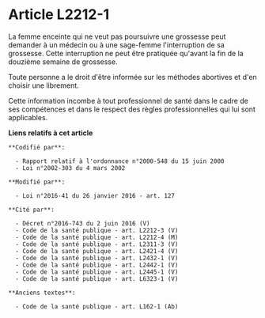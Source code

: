 # Article L2212-1

La femme enceinte qui ne veut pas poursuivre une grossesse peut demander à un médecin ou à une sage-femme l'interruption de
sa grossesse. Cette interruption ne peut être pratiquée qu'avant la fin de la douzième semaine de grossesse.

Toute personne a le droit d'être informée sur les méthodes abortives et d'en choisir une librement. 

Cette information incombe à tout professionnel de santé dans le cadre de ses compétences et dans le respect des règles
professionnelles qui lui sont applicables.

**Liens relatifs à cet article**

	**Codifié par**:

	  - Rapport relatif à l'ordonnance n°2000-548 du 15 juin 2000
	  - Loi n°2002-303 du 4 mars 2002

	**Modifié par**:

	  - Loi n°2016-41 du 26 janvier 2016 - art. 127

	**Cité par**:

	  - Décret n°2016-743 du 2 juin 2016 (V)
	  - Code de la santé publique - art. L2212-3 (V)
	  - Code de la santé publique - art. L2212-4 (M)
	  - Code de la santé publique - art. L2311-3 (V)
	  - Code de la santé publique - art. L2421-4 (V)
	  - Code de la santé publique - art. L2432-1 (V)
	  - Code de la santé publique - art. L2442-1 (V)
	  - Code de la santé publique - art. L2445-1 (V)
	  - Code de la santé publique - art. L6323-1 (V)

	**Anciens textes**:

	  - Code de la santé publique - art. L162-1 (Ab)
